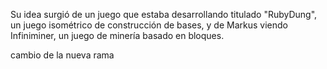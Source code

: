 Su idea surgió de un
juego que estaba
desarrollando titulado
"RubyDung", un juego
isométrico de
construcción de bases, y
de Markus viendo
Infiniminer, un juego de
minería basado en
bloques.

cambio de la nueva rama
